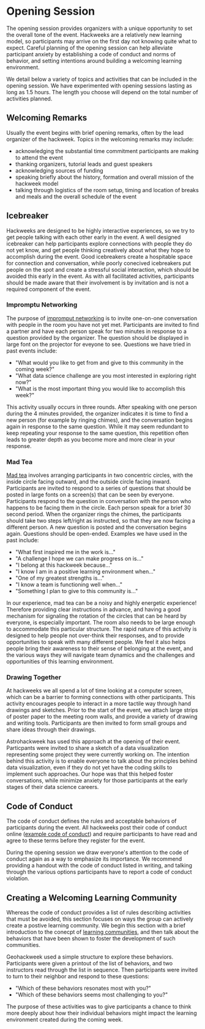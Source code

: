# Opening Session

The opening session provides organizers with a unique opportunity to set the overall tone of the event. Hackweeks are a relatively new learning model, so participants may arrive on the first day not knowing quite what to expect. Careful planning of the opening session can help alleviate participant anxiety by establishing a code of conduct and norms of behavior, and setting intentions around building a welcoming learning environment.

We detail below a variety of topics and activities that can be included in the opening session. We have experimented with opening sessions lasting as long as 1.5 hours. The length you choose will depend on the total number of activities planned.

## Welcoming Remarks

Usually the event begins with brief opening remarks, often by the lead organizer of the hackweek. Topics in the welcoming remarks may include:

* acknowledging the substantial time commitment participants are making to attend the event
* thanking organizers, tutorial leads and guest speakers
* acknowledging sources of funding
* speaking briefly about the history, formation and overall mission of the hackweek model
* talking through logistics of the room setup, timing and location of breaks and meals and the overall schedule of the event

## Icebreaker

Hackweeks are designed to be highly interactive experiences, so we try to get people talking with each other early in the event. A well designed icebreaker can help participants explore connections with people they do not yet know, and get people thinking creatively about what they hope to accomplish during the event. Good icebreakers create a hospitable space for connection and conversation, while poorly conecived icebreakers put people on the spot and create a stressful social interaction, which should be avoided this early in the event. As with all facilitated activities, participants should be made aware that their involvement is by invitation and is not a required component of the event.

### Impromptu Networking

The purpose of [impromput networking](http://www.liberatingstructures.com/2-impromptu-networking/) is to invite one-on-one conversation with people in the room you have not yet met. Participants are invited to find a partner and have each person speak for two minutes in response to a question provided by the organizer. The question should be displayed in large font on the projector for eveyone to see. Questions we have tried in past events include:

* "What would you like to get from and give to this community in the coming week?"
* "What data science challenge are you most interested in exploring right now?"
* "What is the most important thing you would like to accomplish this week?"

This activity usually occurs in three rounds. After speaking with one person during the 4 minutes provided, the organizer indicates it is time to find a new person (for example by ringing chimes), and the conversation begins again in response to the same question. While it may seem redundant to keep repeating your response to the same question, this repetition often leads to greater depth as you become more and more clear in your response.

### Mad Tea

[Mad tea](http://www.liberatingstructures.com/mad-tea/) involves arranging participants in two concentric circles, with the inside circle facing outward, and the outside circle facing inward. Participants are invited to respond to a series of questions that should be posted in large fonts on a screen(s) that can be seen by everyone. Participants respond to the question in conversation with the person who happens to be facing them in the circle. Each person speak for a brief 30 second period. When the organizer rings the chimes, the participants should take two steps left/right as instructed, so that they are now facing a different person. A new question is posted and the conversation begins again. Questions should be open-ended. Examples we have used in the past include:

* "What first inspired me in the work is..."
* "A challenge I hope we can make progress on is..."
* "I belong at this hackweek because..."
* "I know I am in a positive learning environment when..."
* "One of my greatest strengths is..."
* "I know a team is functioning well when..."
* "Something I plan to give to this community is..."

In our experience, mad tea can be a noisy and highly energetic experience! Therefore providing clear instructions in advance, and having a good mechanism for signaling the rotation of the circles that can be heard by everyone, is especially important. The room also needs to be large enough to accommodate this particular structure. The rapid nature of this activity is designed to help people not over-think their responses, and to provide opportunities to speak with many different people. We feel it also helps people bring their awareness to their sense of belonging at the event, and the various ways they will navigate team dynamics and the challenges and opportunities of this learning environment.

### Drawing Together

At hackweeks we all spend a lot of time looking at a computer screen, which can be a barrier to forming connections with other participants. This activity encourages people to interact in a more tactile way through hand drawings and sketches. Prior to the start of the event, we attach large strips of poster paper to the meeting room walls, and provide a variety of drawing and writing tools. Participants are then invited to form small groups and share ideas through their drawings. 

Astrohackweek has used this approach at the opening of their event. Particpants were invited to share a sketch of a data visualization representing some project they were currently working on. The intention behind this activity is to enable everyone to talk about the principles behind data visualization, even if they do not yet have the coding skills to implement such approaches. Our hope was that this helped foster conversations, while minimize anxiety for those participants at the early stages of their data science careers. 

## Code of Conduct

The code of conduct defines the rules and acceptable behaviors of participants during the event. All hackweeks post their code of conduct online ([example code of conduct](https://geohackweek.github.io/wiki/code_of_conduct.html)) and require participants to have read and agree to these terms before they register for the event. 

During the opening session we draw everyone's attention to the code of conduct again as a way to emphasize its importance. We recommend providing a handout with the code of conduct listed in writing, and talking through the various options participants have to report a code of conduct violation.

## Creating a Welcoming Learning Community

Whereas the code of conduct provides a list of rules describing activities that must be avoided, this section focuses on ways the group can actively create a postive learning community. We begin this section with a brief introduction to the conecpt of [learning communities](https://geohackweek.github.io/wiki/learning_community.html), and then talk about the behaviors that have been shown to foster the development of such communities.

Geohackweek used a simple structure to explore these behaviors. Participants were given a printout of the list of behaviors, and two instructors read through the list in sequence. Then participants were invited to turn to their neighbor and respond to these questions:

* "Which of these behaviors resonates most with you?"
* "Which of these behaviors seems most challenging to you?"

The purpose of these activities was to give participants a chance to think more deeply about how their individual behaviors might impact the learning environment created during the coming week.


